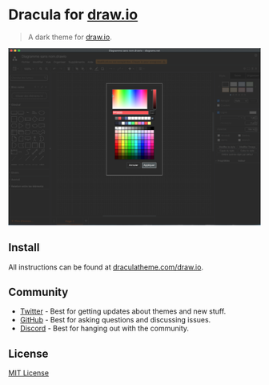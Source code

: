 # Dracula for [draw.io](https://draw.io)

> A dark theme for [draw.io](https://draw.io).

![Screenshot](./screenshot.png)

## Install

All instructions can be found at [draculatheme.com/draw.io](https://draculatheme.com/draw.io).

## Community

- [Twitter](https://twitter.com/draculatheme) - Best for getting updates about themes and new stuff.
- [GitHub](https://github.com/dracula/dracula-theme/discussions) - Best for asking questions and discussing issues.
- [Discord](https://draculatheme.com/discord-invite) - Best for hanging out with the community.

## License

[MIT License](./LICENSE)
